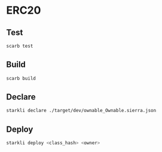 # ERC20

## Test

```bash
scarb test
```

## Build

```bash
scarb build
```

## Declare

```bash
starkli declare ./target/dev/ownable_Ownable.sierra.json
```

## Deploy

```bash
starkli deploy <class_hash> <owner>
```
